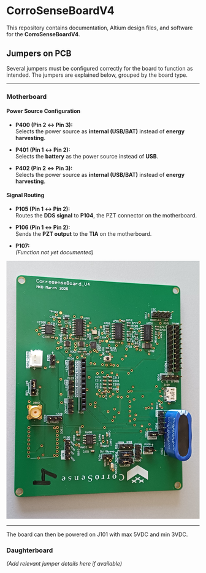# CorroSenseBoardV4

This repository contains documentation, Altium design files, and software for the **CorroSenseBoardV4**.

## Jumpers on PCB

Several jumpers must be configured correctly for the board to function as intended. The jumpers are explained below, grouped by the board type.

---

### Motherboard

#### Power Source Configuration

- **P400 (Pin 2 ↔ Pin 3):**  
  Selects the power source as **internal (USB/BAT)** instead of **energy harvesting**.

- **P401 (Pin 1 ↔ Pin 2):**  
  Selects the **battery** as the power source instead of **USB**.

- **P402 (Pin 2 ↔ Pin 3):**  
  Selects the power source as **internal (USB/BAT)** instead of **energy harvesting**.

#### Signal Routing

- **P105 (Pin 1 ↔ Pin 2):**  
  Routes the **DDS signal** to **P104**, the PZT connector on the motherboard.

- **P106 (Pin 1 ↔ Pin 2):**  
  Sends the **PZT output** to the **TIA** on the motherboard.

- **P107:**  
  *(Function not yet documented)*

![Motherboard](figures/Motherboard.jpg)

---


The board can then be powered on J101 with max 5VDC and min 3VDC.

### Daughterboard

*(Add relevant jumper details here if available)*

